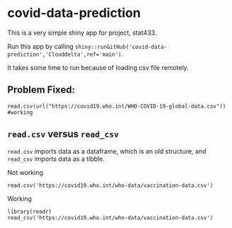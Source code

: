 # covid-data-prediction


This is a very simple shiny app for project, stat433.

Run this app by calling <code>shiny::runGitHub('covid-data-prediction','Clouddelta',ref='main')</code>.


It takes some time to run because of loading csv file remotely.


## Problem Fixed:
```{r}
read.csv(url("https://covid19.who.int/WHO-COVID-19-global-data.csv"))  #working
```

## <code>read.csv</code> versus <code>read_csv</code>
<code>read.csv</code> imports data as a dataframe, which is an old structure, and <code>read_csv</code> imports data as a tibble.

Not working
```{r}
read.csv('https://covid19.who.int/who-data/vaccination-data.csv')
```

Working
```{r}
library(readr)
read_csv('https://covid19.who.int/who-data/vaccination-data.csv')
```